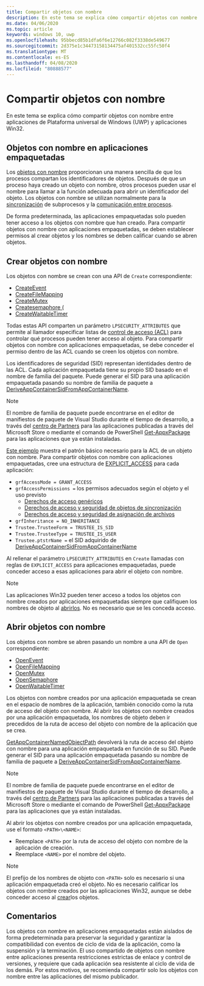 ```yaml
---
title: Compartir objetos con nombre
description: En este tema se explica cómo compartir objetos con nombre entre aplicaciones de Plataforma universal de Windows (UWP) y aplicaciones Win32.
ms.date: 04/06/2020
ms.topic: article
keywords: windows 10, uwp
ms.openlocfilehash: 95bbecd85b1dfa6f6e12766c082f3338de549677
ms.sourcegitcommit: 2d375e1c34473158134475af401532cc55fc50f4
ms.translationtype: MT
ms.contentlocale: es-ES
ms.lasthandoff: 04/08/2020
ms.locfileid: "80888577"
---
```

# <a name="sharing-named-objects"></a>Compartir objetos con nombre

En este tema se explica cómo compartir objetos con nombre entre aplicaciones de Plataforma universal de Windows (UWP) y aplicaciones Win32.

## <a name="named-objects-in-packaged-applications"></a>Objetos con nombre en aplicaciones empaquetadas

Los [objetos con nombre](/windows/win32/sync/object-names) proporcionan una manera sencilla de que los procesos compartan los identificadores de objetos. Después de que un proceso haya creado un objeto con nombre, otros procesos pueden usar el nombre para llamar a la función adecuada para abrir un identificador del objeto. Los objetos con nombre se utilizan normalmente para la [sincronización](/windows/win32/sync/interprocess-synchronization) de subprocesos y la [comunicación entre procesos](/windows/uwp/communication/interprocess-communication).

De forma predeterminada, las aplicaciones empaquetadas solo pueden tener acceso a los objetos con nombre que han creado. Para compartir objetos con nombre con aplicaciones empaquetadas, se deben establecer permisos al crear objetos y los nombres se deben calificar cuando se abren objetos.

## <a name="creating-named-objects"></a>Crear objetos con nombre

Los objetos con nombre se crean con una API de `Create` correspondiente:

* [CreateEvent](/windows/win32/api/synchapi/nf-synchapi-createeventexw)
* [CreateFileMapping](/windows/win32/api/memoryapi/nf-memoryapi-createfilemappingw)
* [CreateMutex](/windows/win32/api/synchapi/nf-synchapi-createmutexexw)
* [Createsemaphore (](/windows/win32/api/synchapi/nf-synchapi-createsemaphoreexw)
* [CreateWaitableTimer](/windows/win32/api/synchapi/nf-synchapi-createwaitabletimerexw)

Todas estas API comparten un parámetro `LPSECURITY_ATTRIBUTES` que permite al llamador especificar listas de [control de acceso (ACL)](/previous-versions/windows/desktop/legacy/aa379560(v=vs.85)) para controlar qué procesos pueden tener acceso al objeto. Para compartir objetos con nombre con aplicaciones empaquetadas, se debe conceder el permiso dentro de las ACL cuando se creen los objetos con nombre.

Los identificadores de seguridad (SID) representan identidades dentro de las ACL. Cada aplicación empaquetada tiene su propio SID basado en el nombre de familia del paquete. Puede generar el SID para una aplicación empaquetada pasando su nombre de familia de paquete a [DeriveAppContainerSidFromAppContainerName](/windows/win32/api/userenv/nf-userenv-deriveappcontainersidfromappcontainername).

> [!NOTE]
> El nombre de familia de paquete puede encontrarse en el editor de manifiestos de paquete de Visual Studio durante el tiempo de desarrollo, a través del [centro de Partners](/windows/uwp/publish/view-app-identity-details) para las aplicaciones publicadas a través del Microsoft Store o mediante el comando de PowerShell [Get-AppxPackage](/powershell/module/appx/get-appxpackage?view=win10-ps) para las aplicaciones que ya están instaladas.

[Este ejemplo](/windows/win32/api/securityappcontainer/nf-securityappcontainer-getappcontainernamedobjectpath#examples) muestra el patrón básico necesario para la ACL de un objeto con nombre. Para compartir objetos con nombre con aplicaciones empaquetadas, cree una estructura de [EXPLICIT_ACCESS](/windows/win32/api/accctrl/ns-accctrl-explicit_access_w) para cada aplicación:

* `grfAccessMode = GRANT_ACCESS`
* `grfAccessPermissions =` los permisos adecuados según el objeto y el uso previsto
    * [Derechos de acceso genéricos](/windows/win32/secauthz/generic-access-rights)
    * [Derechos de acceso y seguridad de objetos de sincronización](/windows/win32/sync/synchronization-object-security-and-access-rights)
    * [Derechos de acceso y seguridad de asignación de archivos](/windows/win32/memory/file-mapping-security-and-access-rights)
* `grfInheritance = NO_INHERITANCE`
* `Trustee.TrusteeForm = TRUSTEE_IS_SID`
* `Trustee.TrusteeType = TRUSTEE_IS_USER`
* `Trustee.ptstrName =` el SID adquirido de [DeriveAppContainerSidFromAppContainerName](/windows/win32/api/userenv/nf-userenv-deriveappcontainersidfromappcontainername)

Al rellenar el parámetro `LPSECURITY_ATTRIBUTES` en `Create` llamadas con reglas de `EXPLICIT_ACCESS` para aplicaciones empaquetadas, puede conceder acceso a esas aplicaciones para abrir el objeto con nombre.

> [!NOTE]
> Las aplicaciones Win32 pueden tener acceso a todos los objetos con nombre creados por aplicaciones empaquetadas siempre que califiquen los nombres de objeto al [abrirlos](#opening-named-objects). No es necesario que se les conceda acceso.

## <a name="opening-named-objects"></a>Abrir objetos con nombre

Los objetos con nombre se abren pasando un nombre a una API de `Open` correspondiente:

* [OpenEvent](/windows/win32/api/synchapi/nf-synchapi-openeventw)
* [OpenFileMapping](/windows/win32/api/memoryapi/nf-memoryapi-openfilemappingw)
* [OpenMutex](/windows/win32/api/synchapi/nf-synchapi-openmutexw)
* [OpenSemaphore](/windows/win32/api/synchapi/nf-synchapi-opensemaphorew)
* [OpenWaitableTimer](/windows/win32/api/synchapi/nf-synchapi-openwaitabletimerw)

Los objetos con nombre creados por una aplicación empaquetada se crean en el espacio de nombres de la aplicación, también conocido como la ruta de acceso del objeto con nombre. Al abrir los objetos con nombre creados por una aplicación empaquetada, los nombres de objeto deben ir precedidos de la ruta de acceso del objeto con nombre de la aplicación que se crea.

[GetAppContainerNamedObjectPath](/windows/win32/api/securityappcontainer/nf-securityappcontainer-getappcontainernamedobjectpath) devolverá la ruta de acceso del objeto con nombre para una aplicación empaquetada en función de su SID. Puede generar el SID para una aplicación empaquetada pasando su nombre de familia de paquete a [DeriveAppContainerSidFromAppContainerName](/windows/win32/api/userenv/nf-userenv-deriveappcontainersidfromappcontainername).

> [!NOTE]
> El nombre de familia de paquete puede encontrarse en el editor de manifiestos de paquete de Visual Studio durante el tiempo de desarrollo, a través del [centro de Partners](/windows/uwp/publish/view-app-identity-details) para las aplicaciones publicadas a través del Microsoft Store o mediante el comando de PowerShell [Get-AppxPackage](/powershell/module/appx/get-appxpackage?view=win10-ps) para las aplicaciones que ya están instaladas.

Al abrir los objetos con nombre creados por una aplicación empaquetada, use el formato `<PATH>\<NAME>`:

* Reemplace `<PATH>` por la ruta de acceso del objeto con nombre de la aplicación de creación.
* Reemplace `<NAME>` por el nombre del objeto.

> [!NOTE]
> El prefijo de los nombres de objeto con `<PATH>` solo es necesario si una aplicación empaquetada creó el objeto. No es necesario calificar los objetos con nombre creados por las aplicaciones Win32, aunque se debe conceder acceso al [crear](#creating-named-objects)los objetos.

## <a name="remarks"></a>Comentarios

Los objetos con nombre en aplicaciones empaquetadas están aislados de forma predeterminada para preservar la seguridad y garantizar la compatibilidad con eventos de ciclo de vida de la aplicación, como la suspensión y la terminación. El uso compartido de objetos con nombre entre aplicaciones presenta restricciones estrictas de enlace y control de versiones, y requiere que cada aplicación sea resistente al ciclo de vida de los demás. Por estos motivos, se recomienda compartir solo los objetos con nombre entre las aplicaciones del mismo publicador.
